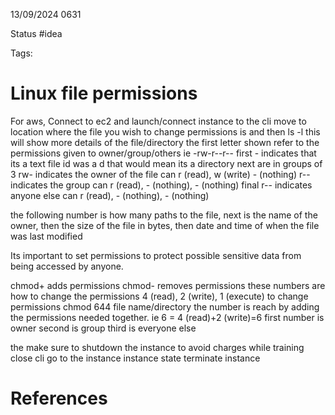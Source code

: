 13/09/2024 0631

Status #idea

Tags:

# Linux file permissions

For aws, 
Connect to ec2 and launch/connect instance to the cli
move to location where the file you wish to change permissions is and then
ls -l
this will show more details of the file/directory
the first letter shown refer to the permissions given to owner/group/others
ie -rw-r--r--
first - indicates that its a text file id was a d that would mean its a directory
next are in groups of 3
rw- indicates the owner of the file can r (read), w (write) - (nothing)
r-- indicates the group can r (read), - (nothing), - (nothing)
final r-- indicates anyone else can r (read), - (nothing), - (nothing)

the following number is how many paths to the file, next is the name of the owner, then the size of the file in bytes, then date and time of when the file was last modified

Its important to set permissions to protect possible sensitive data from being accessed by anyone.

chmod+ adds permissions
chmod- removes permissions
these numbers are how to change the permissions
4 (read), 2 (write), 1 (execute)
to change permissions
chmod 644 file name/directory
the number is reach by adding the permissions needed together.
ie 6 = 4 (read)+2 (write)=6
first number is owner
second is group
third is everyone else

the make sure to shutdown the instance to avoid charges while training
close cli
go to the instance
instance state
terminate instance
# References
